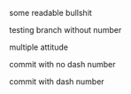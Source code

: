 some readable bullshit

testing branch without number

multiple attitude

commit with no dash number

commit with dash number

